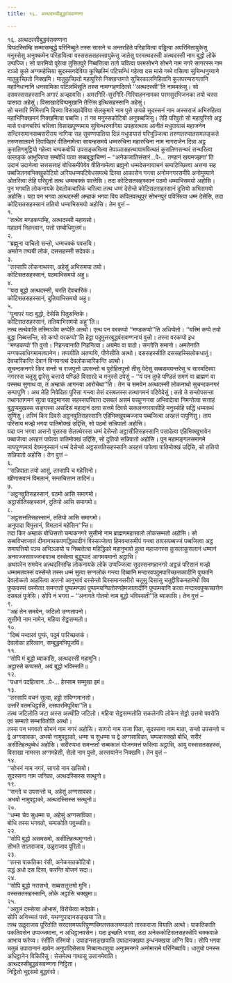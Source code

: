```yaml
---
title: १६. अत्थदस्सीबुद्धवंसवण्णना

---
```

१६. अत्थदस्सीबुद्धवंसवण्णना  
पियदस्सिम्हि सम्मासम्बुद्धे परिनिब्बुते तस्स सासने च अन्तरहिते परिहायित्वा वड्ढित्वा अपरिमितायुकेसु मनुस्सेसु अनुक्कमेन परिहायित्वा वस्ससतसहस्सायुकेसु जातेसु परमत्थदस्सी अत्थदस्सी नाम बुद्धो लोके उप्पज्जि। सो पारमियो पूरेत्वा तुसितपुरे निब्बत्तित्वा ततो चवित्वा परमसोभने सोभने नाम नगरे सागरस्स नाम रञ्ञो कुले अग्गमहेसिया सुदस्सनदेविया कुच्छिस्मिं पटिसन्धिं गहेत्वा दस मासे गब्भे वसित्वा सुचिन्धनुय्याने मातुकुच्छितो निक्खमि। मातुकुच्छितो महापुरिसे निक्खन्तमत्ते सुचिरकालनिहितानि कुलपरम्परागतानि महानिधानानि धनसामिका पटिलभिंसूति तस्स नामग्गहणदिवसे ‘‘अत्थदस्सी’’ति नाममकंसु। सो दसवस्ससहस्सानि अगारं अज्झावसि। अमरगिरि-सुरगिरि-गिरिवाहननामका परमसुरभिजनका तयो चस्स पासादा अहेसुं। विसाखादेविप्पमुखानि तेत्तिंस इत्थिसहस्सानि अहेसुं।  
सो चत्तारि निमित्तानि दिस्वा विसाखादेविया सेलकुमारे नाम पुत्ते उप्पन्ने सुदस्सनं नाम अस्सराजं अभिरुहित्वा महाभिनिक्खमनं निक्खमित्वा पब्बजि। तं नव मनुस्सकोटियो अनुपब्बजिंसु। तेहि परिवुतो सो महापुरिसो अट्ठ मासे पधानचरियं चरित्वा विसाखपुण्णमाय सुचिन्धरनागिया उपहारत्थाय आनीतं मधुपायासं महाजनेन सन्दिस्समानसब्बसरीराय नागिया सह सुवण्णपातिया दिन्नं मधुपायासं परिभुञ्जित्वा तरुणतरुसतसमलङ्कते तरुणसालवने दिवाविहारं वीतिनामेत्वा सायन्हसमये धम्मरुचिना महारुचिना नाम नागराजेन दिन्ना अट्ठ कुसतिणमुट्ठियो गहेत्वा चम्पकबोधिं उपसङ्कमित्वा तेपञ्ञासहत्थायामवित्थतं कुसतिणसन्थरं सन्थरित्वा पल्लङ्कं आभुजित्वा सम्बोधिं पत्वा सब्बबुद्धाचिण्णं – ‘‘अनेकजातिसंसारं…पे॰… तण्हानं खयमज्झगा’’ति उदानं उदानेत्वा सत्तसत्ताहं बोधिसमीपेयेव वीतिनामेत्वा ब्रह्मुनो धम्मदेसनायाचनं सम्पटिच्छित्वा अत्तना सह पब्बजितनवभिक्खुकोटियो अरियधम्मपटिवेधसमत्थे दिस्वा आकासेन गन्त्वा अनोमनगरसमीपे अनोमुय्याने ओतरित्वा तेहि परिवुतो तत्थ धम्मचक्कं पवत्तेसि। तदा कोटिसतसहस्सानं पठमो धम्माभिसमयो अहोसि।  
पुन भगवति लोकनायके देवलोकचारिकं चरित्वा तत्थ धम्मं देसेन्ते कोटिसतसहस्सानं दुतियो अभिसमयो अहोसि। यदा पन भगवा अत्थदस्सी अम्हाकं भगवा विय कपिलवत्थुपुरं सोभनपुरं पविसित्वा धम्मं देसेसि, तदा कोटिसतसहस्सानं ततियो धम्माभिसमयो अहोसि। तेन वुत्तं –  
१.  
‘‘तत्थेव मण्डकप्पम्हि, अत्थदस्सी महायसो।  
महातमं निहन्त्वान, पत्तो सम्बोधिमुत्तमं॥  
२.  
‘‘ब्रह्मुना याचितो सन्तो, धम्मचक्कं पवत्तयि।  
अमतेन तप्पयी लोकं, दससहस्सी सदेवकं॥  
३.  
‘‘तस्सापि लोकनाथस्स, अहेसुं अभिसमया तयो।  
कोटिसतसहस्सानं, पठमाभिसमयो अहु॥  
४.  
‘‘यदा बुद्धो अत्थदस्सी, चरति देवचारिकं।  
कोटिसतसहस्सानं, दुतियाभिसमयो अहु॥  
५.  
‘‘पुनापरं यदा बुद्धो, देसेसि पितुसन्तिके।  
कोटिसतसहस्सानं, ततियाभिसमयो अहू’’ति॥  
तत्थ तत्थेवाति तस्मिञ्ञेव कप्पेति अत्थो। एत्थ पन वरकप्पो ‘‘मण्डकप्पो’’ति अधिप्पेतो। ‘‘यस्मिं कप्पे तयो बुद्धा निब्बत्तन्ति, सो कप्पो वरकप्पो’’ति हेट्ठा पदुमुत्तरबुद्धवंसवण्णनायं वुत्तो। तस्मा वरकप्पो इध ‘‘मण्डकप्पो’’ति वुत्तो। निहन्त्वानाति निहनित्वा। अयमेव वा पाठो। सन्तोति समानो। अमतेनाति मग्गफलाधिगमामतपानेन। तप्पयीति अतप्पयि, पीणेसीति अत्थो। दससहस्सीति दससहस्सिलोकधातुं। देवचारिकन्ति देवानं विनयनत्थं देवलोकचारिकन्ति अत्थो।  
सुचन्दकनगरे किर सन्तो च राजपुत्तो उपसन्तो च पुरोहितपुत्तो तीसु वेदेसु सब्बसमयन्तरेसु च सारमदिस्वा नगरस्स चतूसु द्वारेसु चत्तारो पण्डिते विसारदे च मनुस्से ठपेसुं – ‘‘यं पन तुम्हे पण्डितं समणं वा ब्राह्मणं वा पस्सथ सुणाथ वा, तं अम्हाकं आगन्त्वा आरोचेथा’’ति। तेन च समयेन अत्थदस्सी लोकनाथो सुचन्दकनगरं सम्पापुणि। अथ तेहि निवेदिता पुरिसा गन्त्वा तेसं दसबलस्स तत्थागमनं पटिवेदेसुं। ततो ते सन्तोपसन्ता तथागतागमनं सुत्वा पहट्ठमानसा सहस्सपरिवारा दसबलं असमं पच्चुग्गन्त्वा अभिवादेत्वा निमन्तेत्वा सत्ताहं बुद्धप्पमुखस्स सङ्घस्स असदिसं महादानं दत्वा सत्तमे दिवसे सकलनगरवासीहि मनुस्सेहि सद्धिं धम्मकथं सुणिंसु। तस्मिं किर दिवसे अट्ठनवुतिसहस्सानि एहिभिक्खुपब्बज्जाय पब्बजित्वा अरहत्तं पापुणिंसु। ताय परिसाय मज्झे भगवा पातिमोक्खं उद्दिसि, सो पठमो सन्निपातो अहोसि।  
यदा पन भगवा अत्तनो पुत्तस्स सेलत्थेरस्स धम्मं देसेन्तो अट्ठासीतिसहस्सानि पसादेत्वा एहिभिक्खुभावेन पब्बाजेत्वा अरहत्तं पापेत्वा पातिमोक्खं उद्दिसि, सो दुतियो सन्निपातो अहोसि। पुन महामङ्गलसमागमे माघपुण्णमायं देवमनुस्सानं धम्मं देसेन्तो अट्ठसत्ततिसहस्सानि अरहत्तं पापेत्वा पातिमोक्खं उद्दिसि, सो ततियो सन्निपातो अहोसि। तेन वुत्तं –  
६.  
‘‘सन्निपाता तयो आसुं, तस्सापि च महेसिनो।  
खीणासवानं विमलानं, सन्तचित्तान तादिनं॥  
७.  
‘‘अट्ठनवुतिसहस्सानं, पठमो आसि समागमो।  
अट्ठासीतिसहस्सानं, दुतियो आसि समागमो॥  
८.  
‘‘अट्ठसत्ततिसहस्सानं, ततियो आसि समागमो।  
अनुपादा विमुत्तानं, विमलानं महेसिन’’न्ति॥  
तदा किर अम्हाकं बोधिसत्तो चम्पकनगरे सुसीमो नाम ब्राह्मणमहासालो लोकसम्मतो अहोसि। सो सब्बविभवजातं दीनानाथकपणद्धिकादीनं विस्सज्जेत्वा हिमवन्तसमीपं गन्त्वा तापसपब्बज्जं पब्बजित्वा अट्ठ समापत्तियो पञ्च अभिञ्ञायो च निब्बत्तेत्वा महिद्धिको महानुभावो हुत्वा महाजनस्स कुसलाकुसलानं धम्मानं अनवज्जसावज्जभावञ्च दस्सेत्वा बुद्धुप्पादं आगमयमानो अट्ठासि।  
अथापरेन समयेन अत्थदस्सिम्हि लोकनायके लोके उप्पज्जित्वा सुदस्सनमहानगरे अट्ठन्नं परिसानं मज्झे धम्मामतवस्सं वस्सेन्ते तस्स धम्मं सुत्वा सग्गलोकं गन्त्वा दिब्बानि मन्दारवपदुमपारिच्छत्तकादीनि पुप्फानि देवलोकतो आहरित्वा अत्तनो आनुभावं दस्सेन्तो दिस्समानसरीरो चतूसु दिसासु चतुद्दीपिकमहामेघो विय पुप्फवस्सं वस्सेत्वा समन्ततो पुप्फमण्डपं पुप्फमयग्घितोरणहेमजालादीनि पुप्फमयानि कत्वा मन्दारवपुप्फच्छत्तेन दसबलं पूजेसि। सोपि नं भगवा – ‘‘अनागते गोतमो नाम बुद्धो भविस्सती’’ति ब्याकासि। तेन वुत्तं –  
९.  
‘‘अहं तेन समयेन, जटिलो उग्गतापनो।  
सुसीमो नाम नामेन, महिया सेट्ठसम्मतो॥  
१०.  
‘‘दिब्बं मन्दारवं पुप्फं, पदुमं पारिच्छत्तकं।  
देवलोका हरित्वान, सम्बुद्धमभिपूजयिं॥  
११.  
‘‘सोपि मं बुद्धो ब्याकासि, अत्थदस्सी महामुनि।  
अट्ठारसे कप्पसते, अयं बुद्धो भविस्सति॥  
१२.  
‘‘पधानं पदहित्वान…पे॰… हेस्साम सम्मुखा इमं॥  
१३.  
‘‘तस्सापि वचनं सुत्वा, हट्ठो संविग्गमानसो।  
उत्तरिं वतमधिट्ठासिं, दसपारमिपूरिया’’ति॥  
तत्थ जटिलोति जटा अस्स अत्थीति जटिलो। महिया सेट्ठसम्मतोति सकलेनपि लोकेन सेट्ठो उत्तमो पवरोति एवं सम्मतो सम्भावितोति अत्थो।  
तस्स पन भगवतो सोभनं नाम नगरं अहोसि। सागरो नाम राजा पिता, सुदस्सना नाम माता, सन्तो उपसन्तो च द्वे अग्गसावका, अभयो नामुपट्ठाको, धम्मा च सुधम्मा च द्वे अग्गसाविका, चम्पकरुक्खो बोधि, सरीरं असीतिहत्थुब्बेधं अहोसि। सरीरप्पभा समन्ततो सब्बकालं योजनमत्तं फरित्वा अट्ठासि, आयु वस्ससतसहस्सं, विसाखा नामस्स अग्गमहेसी, सेलो नाम पुत्तो, अस्सयानेन निक्खमि। तेन वुत्तं –  
१४.  
‘‘सोभनं नाम नगरं, सागरो नाम खत्तियो।  
सुदस्सना नाम जनिका, अत्थदस्सिस्स सत्थुनो॥  
१९.  
‘‘सन्तो च उपसन्तो च, अहेसुं अग्गसावका।  
अभयो नामुपट्ठाको, अत्थदस्सिस्स सत्थुनो॥  
२०.  
‘‘धम्मा चेव सुधम्मा च, अहेसुं अग्गसाविका।  
बोधि तस्स भगवतो, चम्पकोति पवुच्चति॥  
२२.  
‘‘सोपि बुद्धो असमसमो, असीतिहत्थमुग्गतो।  
सोभते सालराजाव, उळुराजाव पूरितो॥  
२३.  
‘‘तस्स पाकतिका रंसी, अनेकसतकोटियो।  
उद्धं अधो दस दिसा, फरन्ति योजनं सदा॥  
२४.  
‘‘सोपि बुद्धो नरासभो, सब्बसत्तुत्तमो मुनि।  
वस्ससतसहस्सानि, लोके अट्ठासि चक्खुमा॥  
२५.  
‘‘अतुलं दस्सेत्वा ओभासं, विरोचेत्वा सदेवके।  
सोपि अनिच्चतं पत्तो, यथग्गुपादानसङ्खया’’ति॥  
तत्थ उळुराजाव पूरितोति सरदसमयपरिपुण्णविमलसकलमण्डलो तारकराजा वियाति अत्थो। पाकतिकाति पकतिवसेन उप्पज्जमाना, न अधिट्ठानवसेन। यदा इच्छति भगवा, तदा अनेककोटिसतसहस्सेपि चक्कवाळे आभाय फरेय्य। रंसीति रस्मियो। उपादानसङ्खयाति उपादानक्खया इन्धनक्खया अग्गि विय। सोपि भगवा चतुन्नं उपादानानं खयेन अनुपादिसेसाय निब्बानधातुया अनुपमनगरे अनोमारामे परिनिब्बायि। धातुयो पनस्स अधिट्ठानेन विकिरिंसु। सेसमेत्थ गाथासु उत्तानमेवाति।  
अत्थदस्सीबुद्धवंसवण्णना निट्ठिता।  
निट्ठितो चुद्दसमो बुद्धवंसो।  